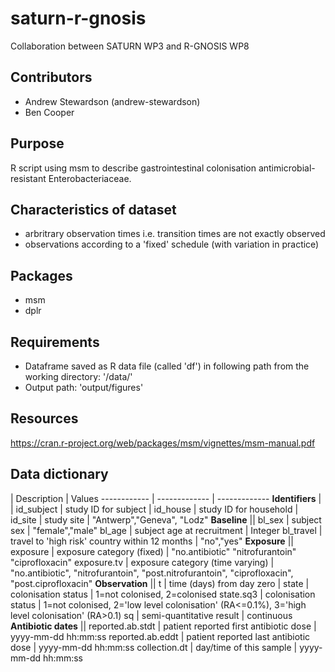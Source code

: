 # saturn-r-gnosis

Collaboration between SATURN WP3 and R-GNOSIS WP8

## Contributors

- Andrew Stewardson (andrew-stewardson)
- Ben Cooper

## Purpose

R script using msm to describe gastrointestinal colonisation antimicrobial-resistant Enterobacteriaceae.

## Characteristics of dataset

- arbritrary observation times i.e. transition times are not exactly observed
- observations according to a 'fixed' schedule (with variation in practice)

## Packages

- msm
- dplr

## Requirements

- Dataframe saved as R data file (called 'df') in following path from the working directory: '/data/'
- Output path: 'output/figures'

## Resources

https://cran.r-project.org/web/packages/msm/vignettes/msm-manual.pdf

## Data dictionary

 | Description | Values
------------ | ------------- | -------------
**Identifiers** | | 
id_subject | study ID for subject |
id_house | study ID for household |
id_site | study site | "Antwerp","Geneva", "Lodz"
**Baseline** ||
bl_sex | subject sex | "female","male"
bl_age | subject age at recruitment | Integer
bl_travel | travel to 'high risk' country within 12 months | "no","yes"
**Exposure** ||
exposure | exposure category (fixed) | "no.antibiotic"  "nitrofurantoin" "ciprofloxacin"
exposure.tv | exposure category (time varying) | "no.antibiotic", "nitrofurantoin", "post.nitrofurantoin", "ciprofloxacin", "post.ciprofloxacin" 
**Observation** ||
t | time (days) from day zero |
state | colonisation status | 1=not colonised, 2=colonised
state.sq3 | colonisation status | 1=not colonised, 2='low level colonisation' (RA<=0.1%), 3='high level colonisation' (RA>0.1)
sq | semi-quantitative result | continuous
**Antibiotic dates** ||
reported.ab.stdt | patient reported first antibiotic dose | yyyy-mm-dd hh:mm:ss
reported.ab.eddt | patient reported last antibiotic dose |  yyyy-mm-dd hh:mm:ss
collection.dt  | day/time of this sample | yyyy-mm-dd hh:mm:ss
